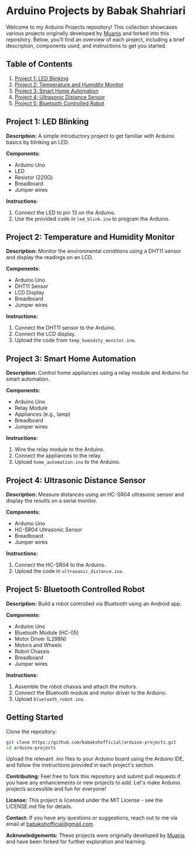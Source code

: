 # Arduino Projects by Babak Shahriari

Welcome to my Arduino Projects repository! This collection showcases various projects originally developed by [Muanis](https://github.com/muanis) and forked into this repository. Below, you’ll find an overview of each project, including a brief description, components used, and instructions to get you started.

## Table of Contents

1. [Project 1: LED Blinking](#project-1-led-blinking)
2. [Project 2: Temperature and Humidity Monitor](#project-2-temperature-and-humidity-monitor)
3. [Project 3: Smart Home Automation](#project-3-smart-home-automation)
4. [Project 4: Ultrasonic Distance Sensor](#project-4-ultrasonic-distance-sensor)
5. [Project 5: Bluetooth Controlled Robot](#project-5-bluetooth-controlled-robot)

## Project 1: LED Blinking

**Description:**
A simple introductory project to get familiar with Arduino basics by blinking an LED.

**Components:**
- Arduino Uno
- LED
- Resistor (220Ω)
- Breadboard
- Jumper wires

**Instructions:**
1. Connect the LED to pin 13 on the Arduino.
2. Use the provided code in `led_blink.ino` to program the Arduino.

## Project 2: Temperature and Humidity Monitor

**Description:**
Monitor the environmental conditions using a DHT11 sensor and display the readings on an LCD.

**Components:**
- Arduino Uno
- DHT11 Sensor
- LCD Display
- Breadboard
- Jumper wires

**Instructions:**
1. Connect the DHT11 sensor to the Arduino.
2. Connect the LCD display.
3. Upload the code from `temp_humidity_monitor.ino`.

## Project 3: Smart Home Automation

**Description:**
Control home appliances using a relay module and Arduino for smart automation.

**Components:**
- Arduino Uno
- Relay Module
- Appliances (e.g., lamp)
- Breadboard
- Jumper wires

**Instructions:**
1. Wire the relay module to the Arduino.
2. Connect the appliances to the relay.
3. Upload `home_automation.ino` to the Arduino.

## Project 4: Ultrasonic Distance Sensor

**Description:**
Measure distances using an HC-SR04 ultrasonic sensor and display the results on a serial monitor.

**Components:**
- Arduino Uno
- HC-SR04 Ultrasonic Sensor
- Breadboard
- Jumper wires

**Instructions:**
1. Connect the HC-SR04 to the Arduino.
2. Upload the code in `ultrasonic_distance.ino`.

## Project 5: Bluetooth Controlled Robot

**Description:**
Build a robot controlled via Bluetooth using an Android app.

**Components:**
- Arduino Uno
- Bluetooth Module (HC-05)
- Motor Driver (L298N)
- Motors and Wheels
- Robot Chassis
- Breadboard
- Jumper wires

**Instructions:**
1. Assemble the robot chassis and attach the motors.
2. Connect the Bluetooth module and motor driver to the Arduino.
3. Upload `bluetooth_robot.ino`.

## Getting Started

Clone the repository:

```bash
git clone https://github.com/babakshofficial/arduino-projects.git
cd arduino-projects
```

Upload the relevant .ino files to your Arduino board using the Arduino IDE, and follow the instructions provided in each project's section.

**Contributing:**
Feel free to fork this repository and submit pull requests if you have any enhancements or new projects to add. Let's make Arduino projects accessible and fun for everyone!

**License:**
This project is licensed under the MIT License - see the LICENSE.md file for details.

**Contact:**
If you have any questions or suggestions, reach out to me via email at babakshofficial@gmail.com.

**Acknowledgements:**
These projects were originally developed by [Muanis](https://github.com/muanis) and have been forked for further exploration and learning.
